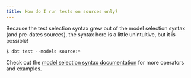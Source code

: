 ```yaml
---
title: How do I run tests on sources only?
---
```


Because the test selection syntax grew out of the model selection syntax (and pre-dates sources), the syntax here is a little unintuitive, but it is possible!

```
$ dbt test --models source:*
```

Check out the [model selection syntax documentation](node-selection/test-selection-examples) for more operators and examples.
